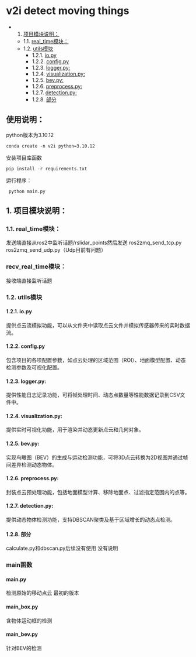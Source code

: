 # v2i detect moving things
<!-- vscode-markdown-toc -->
* 1. [项目模块说明：](#)
	* 1.1. [real_time模块：](#real_time)
	* 1.2. [utils模块](#utils)
		* 1.2.1. [io.py](#io.py)
		* 1.2.2. [config.py](#config.py)
		* 1.2.3. [logger.py:](#logger.py:)
		* 1.2.4. [visualization.py:](#visualization.py:)
		* 1.2.5. [bev.py:](#bev.py:)
		* 1.2.6. [preprocess.py:](#preprocess.py:)
		* 1.2.7. [detection.py:](#detection.py:)
		* 1.2.8. [部分](#-1)

<!-- vscode-markdown-toc-config
	numbering=true
	autoSave=true
	/vscode-markdown-toc-config -->
<!-- /vscode-markdown-toc -->


## 使用说明：
python版本为3.10.12

` conda create -n v2i python=3.10.12 `

安装项目库函数

` pip install -r requirements.txt `

运行程序：

` python main.py` 


##  1. <a name=''></a>项目模块说明：

###  1.1. <a name='real_time'></a>real_time模块：

发送端直接从ros2中监听话题/rslidar_points然后发送 
ros2zmq_send_tcp.py
ros2zmq_send_udp.py（Udp目前有问题）

### recv_real_time模块：
接收端直接监听话题

###  1.2. <a name='utils'></a>utils模块

####  1.2.1. <a name='io.py'></a>io.py 
提供点云流模拟功能，可以从文件夹中读取点云文件并模拟传感器传来的实时数据流。

####  1.2.2. <a name='config.py'></a>config.py
 包含项目的各项配置参数，如点云处理的区域范围（ROI）、地面模型配置、动态检测参数及可视化配置。

####  1.2.3. <a name='logger.py:'></a>logger.py:
提供性能日志记录功能，可将帧处理时间、动态点数量等性能数据记录到CSV文件中。

####  1.2.4. <a name='visualization.py:'></a>visualization.py:
提供实时可视化功能，用于渲染并动态更新点云和几何对象。

####  1.2.5. <a name='bev.py:'></a>bev.py: 
实现鸟瞰图（BEV）的生成与运动检测功能，可将3D点云转换为2D视图并通过帧间差异检测动态物体。

####  1.2.6. <a name='preprocess.py:'></a>preprocess.py: 
封装点云预处理功能，包括地面模型计算、移除地面点、过滤指定范围内的点等。

####  1.2.7. <a name='detection.py:'></a>detection.py:
提供动态物体检测功能，支持DBSCAN聚类及基于区域增长的动态点检测。

####  1.2.8. <a name='-1'></a>部分
calculate.py和dbscan.py后续没有使用 没有说明

### main函数
#### main.py
检测原始的移动点云 最初的版本
#### main_box.py
含物体运动框的检测
#### main_bev.py
针对BEV的检测